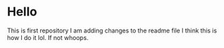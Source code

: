 # Hello
This is first repository
I am adding changes to the readme file
I think this is how I do it lol. If not whoops.
